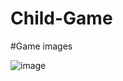 # Child-Game
 
#Game images


![image](https://github.com/esmanuray/Child-Game/assets/116032258/615364b7-9e2d-46d2-aa0a-0fff18c3bff6)
